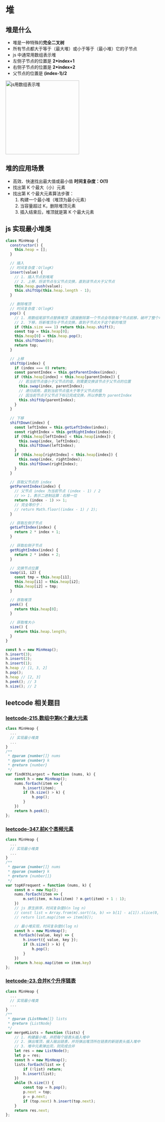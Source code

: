 # 堆
## 堆是什么
* 堆是一种特殊的**完全二叉树**
* 所有节点都大于等于（最大堆）或小于等于（最小堆）它的子节点
* js 中通常用数组表示堆
* 左侧子节点的位置是 **2*index+1**
* 右侧子节点的位置是 **2*index+2**
* 父节点的位置是 **(index-1)/2**
<img src='./assets/js用数组表示堆.png' alt='js用数组表示堆' width='240px' />

## 堆的应用场景
* 高效、快速找出最大值或最小值 
**时间复杂度：O(1)**
* 找出第 K 个最大（小）元素
* 找出第 K 个最大元素算法步骤：
  1. 构建一个最小堆（堆顶为最小元素）
  2. 当容量超过 K，删除堆顶元素
  3. 插入结束后，堆顶就是第 K 个最大元素
## js 实现最小堆类
```js
class MinHeap {
  constructor() {
    this.heap = [];
  }

  // 插入
  // 时间复杂度：O(logK)
  insert(value) {
    // 1. 插入节点到堆尾
    // 2. 上移，将该节点与父节点交换，直到该节点大于父节点
    this.heap.push(value);
    this.shiftUp(this.heap.length - 1);
  }

  // 删除堆顶
  // 时间复杂度：O(logK)
  pop() {
    // 1. 用数组尾部节点替换堆顶（直接删除第一个节点会导致每个节点前移，破坏了整个堆结构）
    // 2. 下移，将新堆顶与子节点交换，直到子节点大于这个新的堆顶
    if (this.size === 1) return this.heap.shift();
    const top = this.heap[0];
    this.heap[0] = this.heap.pop();
    this.shiftDown(0);
    return top;
  }

  // 上移
  shiftUp(index) {
    if (index === 0) return;
    const parentIndex = this.getParentIndex(index);
    if (this.heap[index] < this.heap[parentIndex]) {
      // 若当前节点值小于父节点的值，则需要交换该节点于父节点的位置
      this.swap(index, parentIndex);
      // 递归调用，直到当前节点值大于等于父节点的值
      // 因当前节点于父节点下标已完成交换，所以参数为 parentIndex
      this.shiftUp(parentIndex);
    }
  }
  
  // 下移
  shiftDown(index) {
    const leftIndex = this.getLeftIndex(index);
    const rightIndex = this.getRightIndex(index);
    if (this.heap[leftIndex] < this.heap[index]) {
      this.swap(index, leftIndex);
      this.shiftDown(leftIndex);
    }
    if (this.heap[rightIndex] < this.heap[index]) {
      this.swap(index, rightIndex);
      this.shiftDown(rightIndex);
    }
  }

  // 获取父节点的 index
  getParentIndex(index) {
    // 父节点 index 为当前节点 (index - 1) / 2
    // >> 1，表示二进制运算：右移一位
    return (index - 1) >> 1;
    // 完全等价于：
    // return Math.floor((index - 1) / 2);
  }

  // 获取左侧子节点
  getLeftIndex(index) {
    return 2 * index + 1;
  }

  // 获取右侧子节点
  getRightIndex(index) {
    return 2 * index + 2;
  }

  // 交换节点位置
  swap(i1, i2) {
    const tmp = this.heap[i1];
    this.heap[i1] = this.heap[i2];
    this.heap[i2] = tmp;
  }

  // 获取堆顶
  peek() {
    return this.heap[0];
  }

  // 获取堆大小
  size() {
    return this.heap.length;
  }
}

const h = new MinHeap();
h.insert(3);
h.insert(2);
h.insert(1);
h.heap // [1, 3, 2]
h.pop();
h.heap // [2, 3]
h.peek(); // 3
h.size(); // 2
```

## leetcode 相关题目
### [leetcode-215.数组中第K个最大元素](https://leetcode.cn/problems/kth-largest-element-in-an-array/)
```js
class MinHeap {
  ...
  // 实现最小堆类
  ...
}
/**
 * @param {number[]} nums
 * @param {number} k
 * @return {number}
 */
var findKthLargest = function (nums, k) {
    const h = new MinHeap();
    nums.forEach(item => {
        h.insert(item);
        if (h.size() > k) {
            h.pop();
        }
    })
    return h.peek();
};
```

### [leetcode-347.前K个高频元素](https://leetcode.cn/problems/top-k-frequent-elements/)
```js
class MinHeap {
  ...
  // 实现最小堆类
  ...
}
/**
 * @param {number[]} nums
 * @param {number} k
 * @return {number[]}
 */
var topKFrequent = function (nums, k) {
    const m = new Map();
    nums.forEach(item => {
        m.set(item, m.has(item) ? m.get(item) + 1 : 1);
    })
    // js 原生排序，时间复杂度O(n log n)
    // const list = Array.from(m).sort((a, b) => b[1] - a[1]).slice(0, k);
    // return list.map(item => item[0]);

    // 最小堆实现，时间复杂度O(log n)
    const h = new MinHeap();
    m.forEach((value, key) => {
        h.insert({ value, key });
        if (h.size() > k) {
            h.pop();
        }
    })
    return h.heap.map(item => item.key)
};
```

### [leetcode-23.合并K个升序链表](https://leetcode.cn/problems/merge-k-sorted-lists/)
```js
class MinHeap {
  ...
  // 实现最小堆类
  ...
}
/**
 * @param {ListNode[]} lists
 * @return {ListNode}
 */
var mergeKLists = function (lists) {
    // 1. 构建最小堆，并把每个链表头插入堆中
    // 2. 弹出堆顶，接入输出链表，并将弹出堆顶所在链表的新链表头插入堆中
    // 3. 堆中元素弹出完，则完成合并
    let res = new ListNode();
    let p = res;
    const h = new MinHeap();
    lists.forEach(list => {
        if (!list) return;
        h.insert(list);
    })
    while (h.size()) {
        const top = h.pop();
        p.next = top;
        p = p.next;
        if (top.next) h.insert(top.next);
    }
    return res.next;
};
```